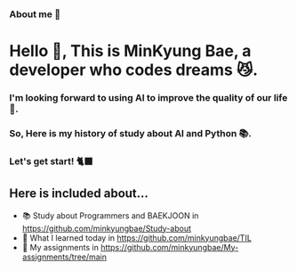 ### About me 🐾

<h1 align="left"> Hello 👋, This is MinKyung Bae, a developer who codes dreams 😼.</h1>
<h3 align="left"> I'm looking forward to using AI to improve the quality of our life 🤖.</h3>
<h3 align="left"> So, Here is my history of study about AI and Python 📚.</h3>
<h3 align="left"> Let's get start! 🐈‍⬛</h3>

## Here is included about...
- 📚 Study about Programmers and BAEKJOON in https://github.com/minkyungbae/Study-about
- 📝 What I learned today in https://github.com/minkyungbae/TIL
- 🧐 My assignments in https://github.com/minkyungbae/My-assignments/tree/main
